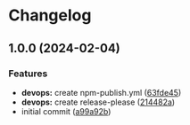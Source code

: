 # Changelog

## 1.0.0 (2024-02-04)


### Features

* **devops:** create npm-publish.yml ([63fde45](https://github.com/nico-i/commitlint-plugin-spend/commit/63fde45b4ca1b290fadffd2994d16356385b3c68))
* **devops:** create release-please ([214482a](https://github.com/nico-i/commitlint-plugin-spend/commit/214482a452a772542901f2fd37ef4666dcf2cee8))
* initial commit ([a99a92b](https://github.com/nico-i/commitlint-plugin-spend/commit/a99a92be1a9dda44ccc9139b4bd6250fed4b18ac))
